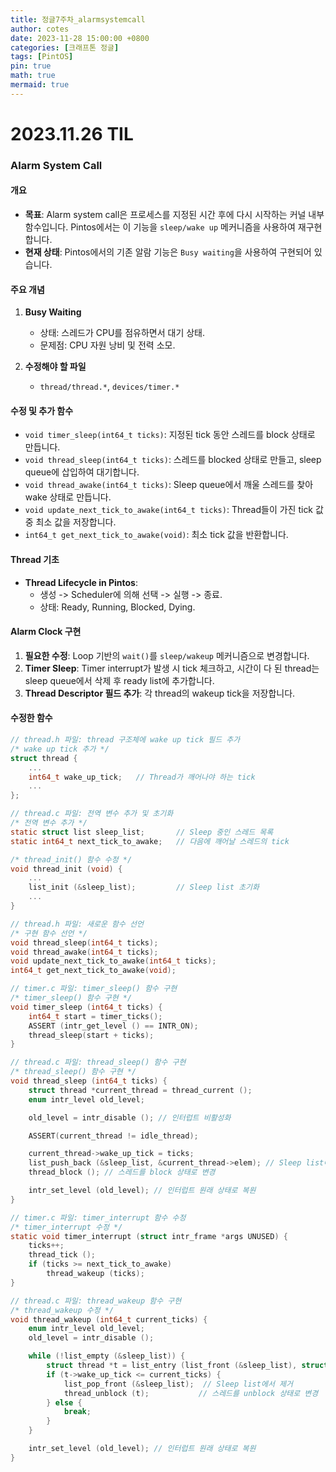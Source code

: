 ```yaml
---
title: 정글7주차_alarmsystemcall
author: cotes
date: 2023-11-28 15:00:00 +0800
categories: [크래프톤 정글]
tags: [PintOS]
pin: true
math: true
mermaid: true
---
```


# 2023.11.26 TIL

### Alarm System Call

#### 개요

- **목표**: Alarm system call은 프로세스를 지정된 시간 후에 다시 시작하는 커널 내부 함수입니다. Pintos에서는 이 기능을 `sleep/wake up` 메커니즘을 사용하여 재구현합니다.
- **현재 상태**: Pintos에서의 기존 알람 기능은 `Busy waiting`을 사용하여 구현되어 있습니다.

#### 주요 개념

1. **Busy Waiting**

   - 상태: 스레드가 CPU를 점유하면서 대기 상태.
   - 문제점: CPU 자원 낭비 및 전력 소모.

2. **수정해야 할 파일**
   - `thread/thread.*`, `devices/timer.*`

#### 수정 및 추가 함수

- `void timer_sleep(int64_t ticks)`: 지정된 tick 동안 스레드를 block 상태로 만듭니다.
- `void thread_sleep(int64_t ticks)`: 스레드를 blocked 상태로 만들고, sleep queue에 삽입하여 대기합니다.
- `void thread_awake(int64_t ticks)`: Sleep queue에서 깨울 스레드를 찾아 wake 상태로 만듭니다.
- `void update_next_tick_to_awake(int64_t ticks)`: Thread들이 가진 tick 값 중 최소 값을 저장합니다.
- `int64_t get_next_tick_to_awake(void)`: 최소 tick 값을 반환합니다.

#### Thread 기초

- **Thread Lifecycle in Pintos**:
  - 생성 -> Scheduler에 의해 선택 -> 실행 -> 종료.
  - 상태: Ready, Running, Blocked, Dying.

#### Alarm Clock 구현

1. **필요한 수정**: Loop 기반의 `wait()`를 `sleep/wakeup` 메커니즘으로 변경합니다.
2. **Timer Sleep**: Timer interrupt가 발생 시 tick 체크하고, 시간이 다 된 thread는 sleep queue에서 삭제 후 ready list에 추가합니다.
3. **Thread Descriptor 필드 추가**: 각 thread의 wakeup tick을 저장합니다.

#### 수정한 함수

```c
// thread.h 파일: thread 구조체에 wake up tick 필드 추가
/* wake up tick 추가 */
struct thread {
    ...
    int64_t wake_up_tick;   // Thread가 깨어나야 하는 tick
    ...
};
```

```c
// thread.c 파일: 전역 변수 추가 및 초기화
/* 전역 변수 추가 */
static struct list sleep_list;       // Sleep 중인 스레드 목록
static int64_t next_tick_to_awake;   // 다음에 깨어날 스레드의 tick

/* thread_init() 함수 수정 */
void thread_init (void) {
    ...
    list_init (&sleep_list);         // Sleep list 초기화
    ...
}
```

```c
// thread.h 파일: 새로운 함수 선언
/* 구현 함수 선언 */
void thread_sleep(int64_t ticks);
void thread_awake(int64_t ticks);
void update_next_tick_to_awake(int64_t ticks);
int64_t get_next_tick_to_awake(void);
```

```c
// timer.c 파일: timer_sleep() 함수 구현
/* timer_sleep() 함수 구현 */
void timer_sleep (int64_t ticks) {
    int64_t start = timer_ticks();
    ASSERT (intr_get_level () == INTR_ON);
    thread_sleep(start + ticks);
}
```

```c
// thread.c 파일: thread_sleep() 함수 구현
/* thread_sleep() 함수 구현 */
void thread_sleep (int64_t ticks) {
    struct thread *current_thread = thread_current ();
    enum intr_level old_level;

    old_level = intr_disable (); // 인터럽트 비활성화

    ASSERT(current_thread != idle_thread);

    current_thread->wake_up_tick = ticks;
    list_push_back (&sleep_list, &current_thread->elem); // Sleep list에 추가
    thread_block (); // 스레드를 block 상태로 변경

    intr_set_level (old_level); // 인터럽트 원래 상태로 복원
}
```

```c
// timer.c 파일: timer_interrupt 함수 수정
/* timer_interrupt 수정 */
static void timer_interrupt (struct intr_frame *args UNUSED) {
    ticks++;
    thread_tick ();
    if (ticks >= next_tick_to_awake)
        thread_wakeup (ticks);
}
```

```c
// thread.c 파일: thread_wakeup 함수 구현
/* thread_wakeup 수정 */
void thread_wakeup (int64_t current_ticks) {
    enum intr_level old_level;
    old_level = intr_disable ();

    while (!list_empty (&sleep_list)) {
        struct thread *t = list_entry (list_front (&sleep_list), struct thread, elem);
        if (t->wake_up_tick <= current_ticks) {
            list_pop_front (&sleep_list);  // Sleep list에서 제거
            thread_unblock (t);           // 스레드를 unblock 상태로 변경
        } else {
            break;
        }
    }

    intr_set_level (old_level); // 인터럽트 원래 상태로 복원
}
```
